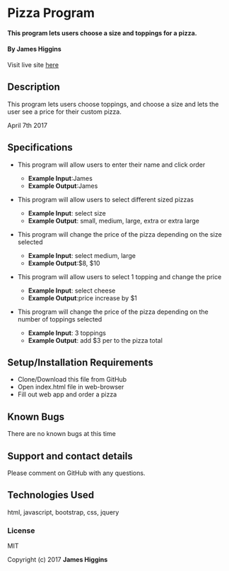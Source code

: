 # Pizza Program

#### This program lets users choose a size and toppings for a pizza.

#### By James Higgins

Visit live site [here](https://jamesmilanhiggins.github.io/pizza-program/)

## Description

This program lets users choose toppings, and choose a size and lets the user see a price for their custom pizza.

April 7th 2017



## Specifications

*  This program will allow users to enter their name and click order
    * **Example Input**:James
    * **Example Output**:James

*  This program will allow users to select different sized pizzas
    * **Example Input**: select size
    * **Example Output**: small, medium, large, extra or extra large

*  This program will change the price of the pizza depending on the size selected
    * **Example Input**: select medium, large
    * **Example Output**:$8, $10

*  This program will allow users to select 1 topping and change the price
    * **Example Input**: select cheese
    * **Example Output**:price increase by $1

*  This program will change the price of the pizza depending on the number of toppings selected
    * **Example Input**: 3 toppings
    * **Example Output**: add $3 per to the pizza total


## Setup/Installation Requirements

* Clone/Download this file from GitHub
* Open index.html file in web-browser
* Fill out web app and order a pizza


## Known Bugs

There are no known bugs at this time

## Support and contact details

Please comment on GitHub with any questions.

## Technologies Used

html, javascript, bootstrap, css, jquery

### License

MIT

Copyright (c) 2017 **James Higgins**
